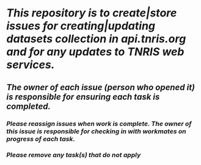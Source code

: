 
# ***This repository is to create|store issues for creating|updating datasets collection in api.tnris.org and for any updates to TNRIS web services.***
## ***The owner of each issue (person who opened it) is responsible for ensuring each task is completed.***
### ***Please reassign issues when work is complete. The owner of this issue is responsible for checking in with workmates on progress of each task.***
### ***Please remove any task(s) that do not apply***
